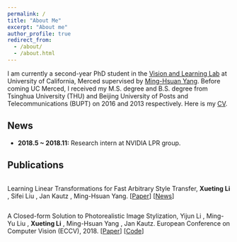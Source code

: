 ```yaml
---
permalink: /
title: "About Me"
excerpt: "About me"
author_profile: true
redirect_from:
  - /about/
  - /about.html
---
```


I am currently a second-year PhD student in the [Vision and Learning Lab](http://vllab.ucmerced.edu/) at University of California, Merced supervised by [Ming-Hsuan Yang](http://faculty.ucmerced.edu/mhyang/). Before coming UC Merced, I received my M.S. degree and B.S. degree from Tsinghua University (THU) and Beijing University of Posts and Telecommunications (BUPT) on 2016 and 2013 respectively. Here is my [CV](https://drive.google.com/file/d/1ndjbuysGBJMMTpmIK3hTD_HfXZVsJzaH/view?usp=sharing).

## News
- **2018.5 ~ 2018.11:** Research intern at NVIDIA LPR group.

## Publications

<div>
<figure style="width: 300px" class="align-left">
  <img src="https://raw.githubusercontent.com/sunshineatnoon/sunshineatnoon.github.io/master/images/lst-teser.png" alt="">
</figure> 

Learning Linear Transformations for Fast Arbitrary Style Transfer, **Xueting Li** , Sifei Liu , Jan Kautz , Ming-Hsuan Yang. [[Paper](https://arxiv.org/abs/1808.04537v1)] [[News](https://news.developer.nvidia.com/new-ai-style-transfer-algorithm-allows-users-to-create-millions-of-artistic-combinations/)]
</div>

<div>
<figure style="width: 300px" class="align-left">
  <img src="https://raw.githubusercontent.com/sunshineatnoon/sunshineatnoon.github.io/master/images/close-teser.png" alt="">
</figure> 

A Closed-form Solution to Photorealistic Image Stylization, Yijun Li , Ming-Yu Liu , **Xueting Li** , Ming-Hsuan Yang , Jan Kautz. European Conference on Computer Vision (ECCV), 2018. [[Paper](https://arxiv.org/abs/1802.06474)] [[Code](https://github.com/NVIDIA/FastPhotoStyle)]
</div>
